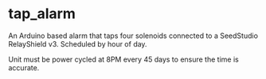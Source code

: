 # tap_alarm

An Arduino based alarm that taps four solenoids connected to a SeedStudio RelayShield v3. Scheduled by hour of day.

Unit must be power cycled at 8PM every 45 days to ensure the time is accurate.
